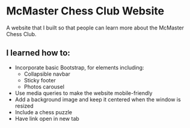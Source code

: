 # McMaster Chess Club Website

A website that I built so that people can learn more about the McMaster Chess Club.

## I learned how to:

* Incorporate basic Bootstrap, for elements including:
    * Collapsible navbar
    * Sticky footer
    * Photos carousel 
* Use media queries to make the website mobile-friendly
* Add a background image and keep it centered when the window is resized
* Include a chess puzzle 
* Have link open in new tab